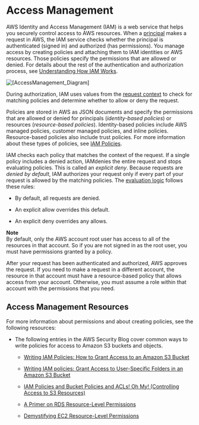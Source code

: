 # Access Management<a name="access"></a>

AWS Identity and Access Management \(IAM\) is a web service that helps you securely control access to AWS resources\. When a [principal](intro-structure.md#intro-structure-principal) makes a request in AWS, the IAM service checks whether the principal is authenticated \(signed in\) and authorized \(has permissions\)\. You manage access by creating policies and attaching them to IAM identities or AWS resources\. Those policies specify the permissions that are allowed or denied\. For details about the rest of the authentication and authorization process, see [Understanding How IAM Works](intro-structure.md)\.

![\[AccessManagement_Diagram\]](http://docs.aws.amazon.com/IAM/latest/UserGuide/images/access-diagram_800.png)

During authorization, IAM uses values from the [request context](intro-structure.md#intro-structure-request) to check for matching policies and determine whether to allow or deny the request\. 

Policies are stored in AWS as JSON documents and specify the permissions that are allowed or denied for principals \(*identity\-based policies*\) or resources \(*resource\-based policies*\)\. Identity\-based policies include AWS managed policies, customer managed policies, and inline policies\. Resource\-based policies also include trust policies\. For more information about these types of policies, see [IAM Policies](access_policies.md)\.

IAM checks each policy that matches the context of the request\. If a single policy includes a denied action, IAMdenies the entire request and stops evaluating policies\. This is called an *explicit deny*\. Because requests are *denied by default*, IAM authorizes your request only if every part of your request is allowed by the matching policies\. The [evaluation logic](reference_policies_evaluation-logic.md) follows these rules:

+ By default, all requests are denied\.

+ An explicit allow overrides this default\.

+ An explicit deny overrides any allows\.

**Note**  
By default, only the AWS account root user has access to all of the resources in that account\. So if you are not signed in as the root user, you must have permissions granted by a policy\.

After your request has been authenticated and authorized, AWS approves the request\. If you need to make a request in a different account, the resource in that account must have a resource\-based policy that allows access from your account\. Otherwise, you must assume a role within that account with the permissions that you need\.

## Access Management Resources<a name="access_resources"></a>

For more information about permissions and about creating policies, see the following resources:

+ The following entries in the AWS Security Blog cover common ways to write policies for access to Amazon S3 buckets and objects\.

  + [Writing IAM Policies: How to Grant Access to an Amazon S3 Bucket](http://aws.amazon.com/blogs/security/writing-iam-policies-how-to-grant-access-to-an-amazon-s3-bucket/)

  + [Writing IAM policies: Grant Access to User\-Specific Folders in an Amazon S3 Bucket](http://aws.amazon.com/blogs/security/writing-iam-policies-grant-access-to-user-specific-folders-in-an-amazon-s3-bucket/)

  + [IAM Policies and Bucket Policies and ACLs\! Oh My\! \(Controlling Access to S3 Resources\)](http://aws.amazon.com/blogs/security/iam-policies-and-bucket-policies-and-acls-oh-my-controlling-access-to-s3-resources/)

  + [A Primer on RDS Resource\-Level Permissions](http://aws.amazon.com/blogs/security/a-primer-on-rds-resource-level-permissions)

  + [Demystifying EC2 Resource\-Level Permissions](http://aws.amazon.com/blogs/security/demystifying-ec2-resource-level-permissions/)
